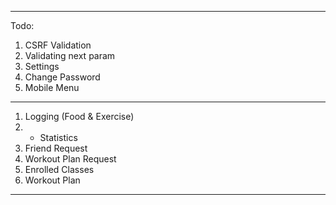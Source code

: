 
---

Todo:

1. CSRF Validation
2. Validating next param
3. Settings
4. Change Password
5. Mobile Menu


----

1. Logging (Food & Exercise)
2. - Statistics
3. Friend Request
4. Workout Plan Request
5. Enrolled Classes
5. Workout Plan


---

